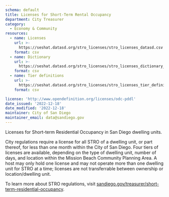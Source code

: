```yaml
---
schema: default
title: Licenses for Short-Term Rental Occupancy
department: City Treasurer
category:
  - Economy & Community
resources:
  - name: Licenses
    url: >-
      https://seshat.datasd.org/stro_licenses/stro_licenses_datasd.csv
    format: csv
  - name: Dictionary
    url: >-
      https://seshat.datasd.org/stro_licenses/stro_licenses_dictionary_datasd.csv
    format: csv
  - name: Tier definitions
    url: >-
      https://seshat.datasd.org/stro_licenses/stro_licenses_tier_definitions_datasd.csv
    format: csv

license: 'http://www.opendefinition.org/licenses/odc-pddl'
date_issued: '2022-12-18'
date_modified: '2022-12-18'
maintainer: City of San Diego
maintainer_email: data@sandiego.gov
---
```

Licenses for Short-term Residential Occupancy in San Diego dwelling units.
<!--more-->

City regulations require a license for all STRO of a dwelling unit, or part thereof, for less than one month within the City of San Diego. Four tiers of licenses are available, depending on the type of dwelling unit, number of days, and location within the Mission Beach Community Planning Area. A host may only hold one license and may not operate more than one dwelling unit for STRO at a time; licenses are not transferrable between ownership or location/dwelling unit.

To learn more about STRO regulations, visit [sandiego.gov/treasurer/short-term-residential-occupancy](https://www.sandiego.gov/treasurer/short-term-residential-occupancy).

